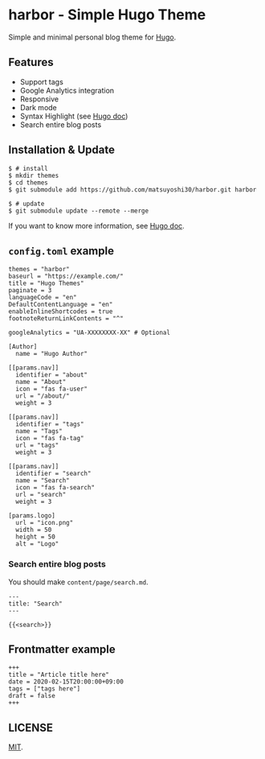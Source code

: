 # harbor - Simple Hugo Theme

Simple and minimal personal blog theme for [Hugo](https://gohugo.io/).

## Features

- Support tags
- Google Analytics integration
- Responsive
- Dark mode
- Syntax Highlight (see [Hugo doc](https://gohugo.io/content-management/syntax-highlighting/))
- Search entire blog posts

## Installation & Update

```
$ # install
$ mkdir themes
$ cd themes
$ git submodule add https://github.com/matsuyoshi30/harbor.git harbor

$ # update
$ git submodule update --remote --merge
```

If you want to know more information, see [Hugo doc](https://gohugo.io/themes/installing/).

## `config.toml` example

```
themes = "harbor"
baseurl = "https://example.com/"
title = "Hugo Themes"
paginate = 3
languageCode = "en"
DefaultContentLanguage = "en"
enableInlineShortcodes = true
footnoteReturnLinkContents = "^"

googleAnalytics = "UA-XXXXXXXX-XX" # Optional

[Author]
  name = "Hugo Author"

[[params.nav]]
  identifier = "about"
  name = "About"
  icon = "fas fa-user"
  url = "/about/"
  weight = 3

[[params.nav]]
  identifier = "tags"
  name = "Tags"
  icon = "fas fa-tag"
  url = "tags"
  weight = 3

[[params.nav]]
  identifier = "search"
  name = "Search"
  icon = "fas fa-search"
  url = "search"
  weight = 3

[params.logo]
  url = "icon.png"
  width = 50
  height = 50
  alt = "Logo"
```

### Search entire blog posts

You should make ```content/page/search.md```.

```
---
title: "Search"
---

{{<search>}}
```

## Frontmatter example

```
+++
title = "Article title here"
date = 2020-02-15T20:00:00+09:00
tags = ["tags here"]
draft = false
+++
```

## LICENSE

[MIT](./LICENSE).
